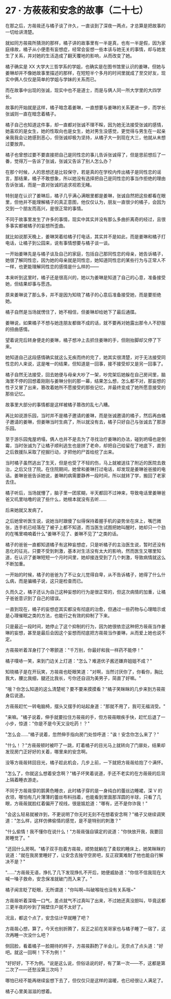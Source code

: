 <link rel="stylesheet" href="../../styles/text.css" />
<h1>27 · 方莜莜和安念的故事（二十七）</h1>

在那之后，方莜莜还与橘子谈了许久，一直谈到了深夜一两点，才总算是把故事的一切给讲清楚。

就如同方莜莜所猜测的那样，橘子讲的故事里有一半是真，也有一半是假，因为家庭缘故，橘子从小便患有妄想症，经常会妄想一些本该与她无关的事情，却与她发生了关系，并对她的生活造成了翻天覆地的影响，从而改变了她。

橘子确实是 XX 大学大三哲学系的学姐，也确实是在图书馆里认识的姜琳，但她与姜琳却并不像她故事里描述的那样，在短短半个多月的时间里就成了至交好友，现实中俩人仅仅是简单的学姐与学妹的关系而已。

而在故事中出现的张诚，现实中也不是道士，而是与俩人同一所大学里的大四学长。

故事的开始就是这样，橘子暗念着姜琳，一直想要与姜琳的关系更进一步，而学长张诚则一直在暗念着橘子。

橘子自己也知道这件事，却一直都对张诚不理不睬，因为她无法接受张诚的感情，她喜欢的是女生，她的性取向也是女生，她对男生没感觉，更觉得与男生在一起亲亲我我会让她感到恶心，但张诚却极为坚持，从橘子大一到现在大三，他就从未想过要放弃。

橘子也曾想过要不要直接把自己是同性恋的事儿告诉张诚得了，但是思前想后了一番，觉得万一告诉了张诚，张诚又告诉了别人怎么办？

在那个时候，人的思想还是比较保守，若是真的在学校内传出橘子是同性恋的谣言，那结果，橘子不敢想象，所以她没有选择把自己是同性恋的事当作拒绝的理由告诉张诚，而是一直对张诚的追求视若无睹。

特别是在认识了姜琳后，橘子几乎满心满眼里都是姜琳，张诚自然把这些都看在眼里，但他并不能理解橘子的真正意图，他仅仅认为，朋友一直很少的橘子，会因为交到一个朋友而高兴，是很正常的事情。

不同于故事里发生了许多的事情，现实中其实并没有那么多曲折离奇的经过，且很多事实都被橘子的妄想所歪曲。

就比如说那天晚上，姜琳哭着给橘子打电话，其实并不是如此，而是姜琳和橘子打电话，让橘子到公园来，说有事情想要与橘子谈一谈。

一开始姜琳先是与橘子谈及自己的家庭，包括自己那同性恋的母亲，她告诉橘子，她很了解同性恋，因为她的母亲就是同性恋，她知道同性恋的某些行为与正常人不一样，也更能理解同性恋的感情是什么样的——

本来听到这里时，橘子还是很高兴的，她以为姜琳是知道了自己的心意，准备接受她，但结果却事与愿违。

原来姜琳说了那么多，并不是因为知晓了橘子的心意后准备接受她，而是要拒绝她。

橘子自然是当场就愣住了，她不相信，但姜琳却给她下了最后通牒。

姜琳说，如果橘子不想与她连朋友都做不成的话，就不要再对她露出那令人不舒服的扭曲感情。

望着说完后转身便走的姜琳，橘子想冲上去抓住姜琳的手，但刚抬脚却又停了下来。

她知道自己这段感情确实就这么无疾而终的完了，她其实很清楚，对于无法接受同性恋的人来说，这是唯一的结果，但知道是一回事，接不接受却又是另一回事了。

橘子自然无法接受，回去她便与母亲大吵了一架，吵完架后她躲在自己房间里，脑海里不停的回想着刚刚与姜琳分别的那一幕，结果怎么想，怎么都不对，那妄想的性子又冒了出来，篡改着她所不愿接受的那些记忆，并最终变成了她所愿意接受的那些记忆。

故事里大部分的事情都是这样被橘子篡改的乱七八糟。

再比如说游乐园，当时并不是橘子邀请的姜琳，而是张诚邀请的橘子，然后再由橘子邀请的姜琳，但姜琳当时生病了，所以就没有去，橘子只好自己与张诚去了那游乐园。

至于游乐园鬼屋坍塌，俩人也并不是去为了寻找治疗姜琳的办法，碰到坍塌也是倒霉，当时张诚为了让橘子顺利逃生也是拼了老命，却把自己给留在了地底下，直到之后救援队采取了挖掘行动，才把他的尸首给挖了出来。

当时橘子虽然逃出了生天，但是也受了不轻的伤，马上就被送往了附近的医院去救治，之后又住了院。在住院期间，她曾和姜琳打过电话，却发现是姜琳爸爸接的电话。姜琳爸爸告诉她说，姜琳的病需要静养一段时间，所以就转了学，搬回了老家去住。

橘子听后，当场就懵了，脑子里一团浆糊，半天都回不过神来，导致电话里姜琳爸爸又叽里咕噜的说了些什么，她根本就没有去听……

后来她就又发病了。

之后她曾听医生说，说她当时跟傻了似得保持着握手机的姿势坐在床上，嘴巴微张，连手机已经落在了被子上都不知道，而当医生试图把她叫醒时，她却只一个劲的在嘴里喃喃着什么"姜琳不见了、姜琳不见了"之类的话。

橘子的爸爸一直都知道橘子有这种妄想症，只是听橘子的主治医生说，暂时还没有恶化的征兆，只要不受到刺激，基本对生活没有太大的影响，然而医生又哪里知道，在认识了姜琳短短一个月时间里，她却接连受到了几个刺激，导致病情就这么不断加重。

一开始的时候，橘子的爸爸为了不让女儿觉得自卑，从不告诉橘子，她得了什么什么病，而是骗橘子说，这只是检查而已。

久而久之，橘子还认为自己这种妄想的行为是很正常的，但这次病情的加重，让橘子爸爸意识到了自己的错误。

一直到现在，橘子的妄想症其实都没有彻底的治愈，但通过一些药物与心理暗示或是心理催眠之类的方法，也能行之有效的抑制了下来。

只是最近一段时间，她停止了这个抑制的行为，因为她很依恋这种把方莜莜当作姜琳的妄想，甚至是最后会因这个妄想而彻底把方莜莜当作姜琳，从而爱上她也说不定。

方莜莜听着浑身打了个寒颤道："千万别，你最好和我一样药不能停！"

橘子噗哧一笑，来到门边关上灯道："怎么？难道优子酱还嫌弃姐姐不成？"

知晓橘子是在开玩笑，方莜莜也眨眼笑道："对啊，当然讨厌你了，你看你，胸比我大，腰比我细，腿还比我长，亏你还自诩为美男子，简直了好嘛。"

"哦？你怎么知道的这么清楚呢？要不要来摸摸看？"橘子笑眯眯的几步来到方莜莜身后说道。

方莜莜赶忙一转电脑椅，摆头又摆手的站起身道："那就不用了，我可无福消受。"

"来嘛。"橘子说着，伸手就要拉住方莜莜的手，但方莜莜眼疾手快，赶忙后退了一小步，惊道："你是不是今天又没吃药！？"

"怎么会……"橘子说着，忽然伸手指向房门处惊呼道："诶！安念你怎么来了？"

"什么！？"方莜莜顿时被吓了一跳，盯着橘子的目光马上就转向了门扉处，结果却发现房门正好好的关着，哪里来的安念啊。

没等方莜莜转回目光，橘子趁此机会，几步上前，一下就把方莜莜给抱了个满怀。

"怎么了，你就这么想着安念啊？"橘子坏笑着说道，手还不老实的在方莜莜的后背上隔着睡衣游走。

不同于方莜莜穿的鹅黄色睡衣，此时橘子穿的是一身纯白的蕾丝边睡裙，深 V 的衣领，哪怕有几片薄薄的蕾丝布料挡着，也能看到里面那浑圆的半球，只看了几眼，方莜莜就脸红着偏开了视线，很是尴尬道："哪有，还不是你诈我！"

"会这么轻易就被诈到，不更说明了你无时无刻不在想着安念啊？"橘子又继续调笑道："怎么样，这样仿佛偷情的感觉，是不是特别的刺激？"

"什么偷情！我不懂你在说什么！"方莜莜强自镇定的说道："你快放开我，我要回房睡觉了。"

"还回什么房啊。"橘子双手抱着方莜莜，顺势就躺在了柔软的睡床上，她笑眯眯的说道："就在我房里睡好了，让安念去独守空房吧，反正寂寞难耐了他也能自行解决不是？"

"……"方莜莜无语，挣扎了几下发现挣扎不开后，她便威胁道："你信不信我现在大喊一嗓子救命，安念保准就破门而入来了。"

橘子闻言眨了眨眼，无所谓道："你叫啊\~叫破喉咙也没有关系哦\~"

方莜莜听着深吸一口气，差点就气不过真叫了出来，不过她还真没胆叫，毕竟这都三更半夜的吵到了隔壁住户就不太好了。

况且，都这个点了，安念估计早就睡了吧？

方莜莜心想，算了，今天也别折腾了，反正之前在吴哥家也与橘子睡了一宿了，这次再睡一次没什么吧？

侧回脸，看着橘子一脸期待的样子，方莜莜斟酌了半会儿，无奈点了点头道："好吧。就这一回啊！下不为例！"

"好好好，下不为例。"说是这么说，但俗话说的好，有了第一次——不，这都是第二次了——还愁没第三次吗？

哪怕已经不能再继续妄想下去了，但仅仅只是这样的温暖，也已经很让人满足了。

橘子心里美滋滋的想着。
